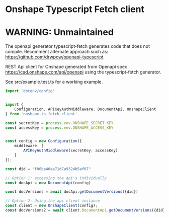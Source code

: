 Onshape Typescript Fetch client
===============================

# WARNING: Unmaintained

The openapi generator typescript-fetch generates code that does not compile.
Recomment alternate approach such as: https://github.com/drwpow/openapi-typescript

REST Api client for Onshape generated from Openapi spec https://cad.onshape.com/api/openapi using the typescript-fetch generator.

See src/example.test.ts for a working example.
```typescript
import 'dotenv/config'


import {
    Configuration, APIKeyAuthMiddleware, DocumentApi, OnshapeClient
} from 'onshape-ts-fetch-client'

const secretKey = process.env.ONSHAPE_SECRET_KEY
const accessKey = process.env.ONSHAPE_ACCESS_KEY


const config = new Configuration({
    middleware: [
        APIKeyAuthMiddleware(secretKey, accessKey)
    ]
});

const did = "f00ba40ee71d7a9324b5af07"

// Option 1: accessing the api's individually
const docApi = new DocumentApi(config)

const docVersions = await docApi.getDocumentVersions({did})

// Option 2: Using the api client instance
const client = new OnshapeClient(config);
const docVersions2 = await client.DocumentApi.getDocumentVersions({did});


```
